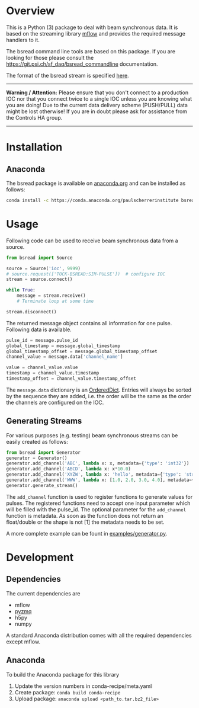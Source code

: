 # Overview
This is a Python (3) package to deal with beam synchronous data. It is based on the streaming library [mflow](https://github.com/datastreaming/mflow) and provides the required message handlers to it.

The bsread command line tools are based on this package. If you are looking for those please consult the https://git.psi.ch/sf_daq/bsread_commandline documentation.

The format of the bsread stream is specified [here](https://docs.google.com/document/d/1BynCjz5Ax-onDW0y8PVQnYmSssb6fAyHkdDl1zh21yY/edit#heading=h.ugxijco36cap).

----

__Warning / Attention:__ Please ensure that you don't connect to a production IOC nor that you connect twice to a single IOC unless you are knowing what you are doing! Due to the current data delivery scheme (PUSH/PULL) data might be lost otherwise! If you are in doubt please ask for assistance from the Controls HA group.

----

# Installation

## Anaconda

The bsread package is available on [anaconda.org](https://anaconda.org/paulscherrerinstitute/bsread) and can be installed as follows:

```bash
conda install -c https://conda.anaconda.org/paulscherrerinstitute bsread
```

# Usage

Following code can be used to receive beam synchronous data from a source.

```python
from bsread import Source

source = Source('ioc', 9999)
# source.request(['TOCK-BSREAD:SIM-PULSE'])  # configure IOC
stream = source.connect()

while True:
    message = stream.receive()
    # Terminate loop at some time

stream.disconnect()
```

The returned message object contains all information for one pulse. Following data is available.

```python
pulse_id = message.pulse_id
global_timestamp = message.global_timestamp
global_timestamp_offset = message.global_timestamp_offset
channel_value = message.data['channel_name']

value = channel_value.value
timestamp = channel_value.timestamp
timestamp_offset = channel_value.timestamp_offset
```

The `message.data` dictionary is an [OrderedDict](https://docs.python.org/2/library/collections.html#collections.OrderedDict). Entries will always be sorted by the sequence they are added, i.e. the order will be the same as the order the channels are configured on the IOC.


## Generating Streams
For various purposes (e.g. testing) beam synchronous streams can be easily created as follows:

```python
from bsread import Generator
generator = Generator()
generator.add_channel('ABC', lambda x: x, metadata={'type': 'int32'})
generator.add_channel('ABCD', lambda x: x*10.0)
generator.add_channel('XYZW', lambda x: 'hello', metadata={'type': 'string'})
generator.add_channel('WWW', lambda x: [1.0, 2.0, 3.0, 4.0], metadata={'type': 'float64', 'shape': [4]})
generator.generate_stream()
```

The `add_channel` function is used to register functions to generate values for pulses. The registered functions need to accept one input parameter which will be filled with the pulse_id. The optional parameter for the `add_channel` function is metadata. As soon as the function does not return an float/double or the shape is not [1] the metadata needs to be set.

A more complete example can be fount in [examples/generator.py](examples/generator.py).

# Development

## Dependencies

The current dependencies are
* mflow
* [pyzmq](http://zeromq.github.io/pyzmq/)
* h5py
* numpy

A standard Anaconda distribution comes with all the required dependencies except mflow.

## Anaconda
To build the Anaconda package for this library

1. Update the version numbers in conda-recipe/meta.yaml
2. Create package: `conda build conda-recipe`
3. Upload package: `anaconda upload <path_to.tar.bz2_file>`
